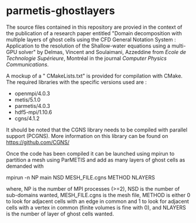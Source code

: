 # parmetis-ghostlayers

The source files contained in this repository are provied in the context of the publication of a research paper entitled "Domain decomposition with multiple layers of ghost cells using the CFD General Notation System : Application to the resolution of the Shallow-water equations using a multi-GPU solver" by Delmas, Vincent and Soulaimani, Azzeddine from *Ecole de Technologie Supérieure*, Montréal in the journal *Computer Physics Communications*.

A mockup of a "
CMakeLists.txt" is provided for compilation with CMake. The required libraries with the specific versions used are :
- openmpi/4.0.3
- metis/5.1.0
- parmetis/4.0.3
- hdf5-mpi/1.10.6
- cgns/4.1.2

It should be noted that the CGNS library needs to be compiled with parallel support (PCGNS). More information on this library can be found on https://github.com/CGNS/

Once the code has been compiled it can be launched using mpirun to partition a mesh using ParMETIS and add as many layers of ghost cells as demanded with

mpirun -n NP main NSD MESH_FILE.cgns METHOD NLAYERS

where, NP is the number of MPI processes (>=2), NSD is the number of sub-domains wanted, MESH_FILE.cgns is the mesh file, METHOD is either 0 to look for adjacent cells with an edge in common and 1 to look for adjacent cells with a vertex in common (finite volumes is fine with 0), and NLAYERS is the number of layer of ghost cells wanted.
